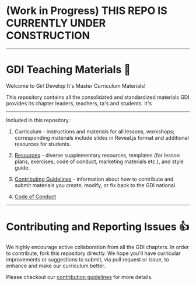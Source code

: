 # (Work in Progress) THIS REPO IS CURRENTLY UNDER CONSTRUCTION
---

# GDI Teaching Materials :rocket:
Welcome to Girl Develop It's Master Curriculum Materials!

This repository contains all the consolidated and standardized materials GDI provides its chapter leaders, teachers, ta's and students. It's

---

Included in this repository :
1. Curriculum - instructions and materials for all lessons, workshops; corresponding materials include slides in Reveal.js format and additional resources for students.

2. [Resources](https://github.com/girldevelopit/GDI-Master-Curriculum/tree/master/resources) - diverse supplementary resources, templates (for lesson plans, exercises, code of conduct, marketing materials etc.), and style guide.

3. [Contributing Guidelines](https://github.com/girldevelopit/GDI-Master-Curriculum/blob/master/contributing-guide.md) - information about how to contribute and submit materials you create, modify, or fix back to the GDI national.

4. [Code of Conduct](https://github.com/girldevelopit/GDI-Master-Curriculum/blob/master/code_of_conduct.md)

---
# Contributing and Reporting Issues :thumbsup:
We highly encourage active collaboration from all the GDI chapters. In order to contribute, fork this repository directly.  We hope you'll have curricular improvements or suggestions to submit, via pull request or issue, to enhance and make our curriculum better.

Please checkout our [contribution guidelines](https://github.com/girldevelopit/GDI-Master-Curriculum/blob/master/contributing-guide.md) for more details.
